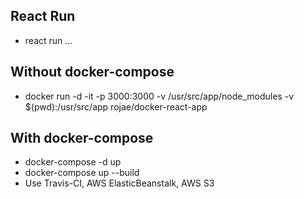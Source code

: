 ## React Run
- react run ...

## Without docker-compose
- docker run -d -it -p 3000:3000 -v /usr/src/app/node_modules -v $(pwd):/usr/src/app rojae/docker-react-app

## With docker-compose
- docker-compose -d up
- docker-compose up --build 
- Use Travis-CI, AWS ElasticBeanstalk, AWS S3
